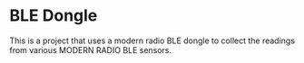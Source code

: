 # BLE Dongle
This is a project that uses a modern radio BLE dongle to collect the readings from various MODERN RADIO BLE sensors.
